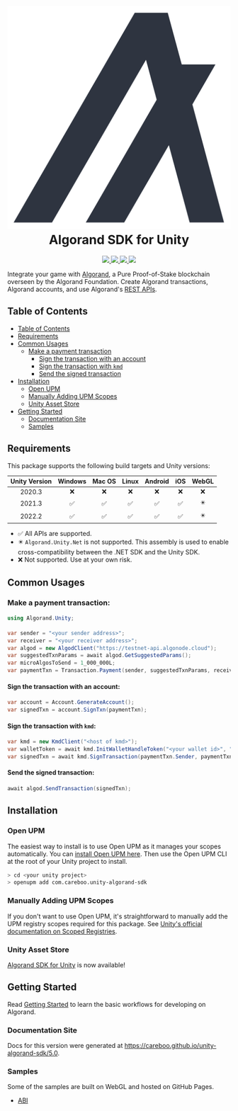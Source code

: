 <h1 id="unity-algorand-sdk" align="center">
<picture>
  <img alt="The Algorand Logo" src="docs/images/algorand_logo_mark.svg"/>
</picture>
<br/>
Algorand SDK for Unity

</h1>
<p align="center">
  <a href="LICENSE.md">
    <img src="https://img.shields.io/github/license/CareBoo/unity-algorand-sdk"/>
  </a>
  <a href="https://github.com/CareBoo/unity-algorand-sdk/actions/workflows/test.yaml">
    <img src="https://img.shields.io/github/actions/workflow/status/CareBoo/unity-algorand-sdk/test.yaml?branch=main&label=tests"/>
  </a>
  <a href="https://www.npmjs.com/package/com.careboo.unity-algorand-sdk">
    <img src="https://img.shields.io/npm/v/com.careboo.unity-algorand-sdk"/>
  </a>
  <a href="https://openupm.com/packages/com.careboo.unity-algorand-sdk/">
    <img src="https://img.shields.io/npm/v/com.careboo.unity-algorand-sdk?label=openupm&registry_uri=https://package.openupm.com"/>
  </a>
</p>

</h1>

Integrate your game with [Algorand](https://www.algorand.com/), a Pure Proof-of-Stake blockchain overseen by the Algorand Foundation.
Create Algorand transactions, Algorand accounts, and use Algorand's [REST APIs](https://developer.algorand.org/docs/rest-apis/restendpoints/).

## Table of Contents

- [Table of Contents](#table-of-contents)
- [Requirements](#requirements)
- [Common Usages](#common-usages)
  - [Make a payment transaction](#make-a-payment-transaction)
    - [Sign the transaction with an account](#sign-the-transaction-with-an-account)
    - [Sign the transaction with `kmd`](#sign-the-transaction-with-kmd)
    - [Send the signed transaction](#send-the-signed-transaction)
- [Installation](#installation)
  - [Open UPM](#open-upm)
  - [Manually Adding UPM Scopes](#manually-adding-upm-scopes)
  - [Unity Asset Store](#unity-asset-store)
- [Getting Started](#getting-started)
  - [Documentation Site](#documentation-site)
  - [Samples](#samples)

## Requirements

This package supports the following build targets and Unity versions:

| Unity Version |      Windows       |       Mac OS       |       Linux        |      Android       |        iOS         |           WebGL            |
| :-----------: | :----------------: | :----------------: | :----------------: | :----------------: | :----------------: | :------------------------: |
|    2020.3     |        :x:         |        :x:         |        :x:         |        :x:         |        :x:         |            :x:             |
|    2021.3     | :white_check_mark: | :white_check_mark: | :white_check_mark: | :white_check_mark: | :white_check_mark: | :eight_pointed_black_star: |
|    2022.2     | :white_check_mark: | :white_check_mark: | :white_check_mark: | :white_check_mark: | :white_check_mark: | :eight_pointed_black_star: |

- :white_check_mark: All APIs are supported.
- :eight_pointed_black_star: `Algorand.Unity.Net` is not supported. This assembly is used to enable cross-compatibility between the .NET SDK and the Unity SDK.
- :x: Not supported. Use at your own risk.

## Common Usages

### Make a payment transaction:

```csharp
using Algorand.Unity;

var sender = "<your sender address>";
var receiver = "<your receiver address>";
var algod = new AlgodClient("https://testnet-api.algonode.cloud");
var suggestedTxnParams = await algod.GetSuggestedParams();
var microAlgosToSend = 1_000_000L;
var paymentTxn = Transaction.Payment(sender, suggestedTxnParams, receiver, microAlgosToSend);
```

#### Sign the transaction with an account:

```csharp
var account = Account.GenerateAccount();
var signedTxn = account.SignTxn(paymentTxn);
```

#### Sign the transaction with `kmd`:

```csharp
var kmd = new KmdClient("<host of kmd>");
var walletToken = await kmd.InitWalletHandleToken("<your wallet id>", "<your wallet password>");
var signedTxn = await kmd.SignTransaction(paymentTxn.Sender, paymentTxn.ToSignatureMessage(), walletToken, "<your kmd wallet password>");
```

#### Send the signed transaction:

```csharp
await algod.SendTransaction(signedTxn);
```

## Installation

### Open UPM

The easiest way to install is to use Open UPM as it manages your scopes automatically.
You can [install Open UPM here](https://openupm.com/docs/getting-started.html).
Then use the Open UPM CLI at the root of your Unity project to install.

```sh
> cd <your unity project>
> openupm add com.careboo.unity-algorand-sdk
```

### Manually Adding UPM Scopes

If you don't want to use Open UPM, it's straightforward to manually add the UPM registry scopes
required for this package. See [Unity's official documentation on Scoped Registries](https://docs.unity3d.com/Manual/upm-scoped.html).

### Unity Asset Store

[Algorand SDK for Unity](https://u3d.as/31Er) is now available!

## Getting Started

Read [Getting Started](docs/getting_started.md) to learn the basic workflows for developing on Algorand.

### Documentation Site

Docs for this version were generated at https://careboo.github.io/unity-algorand-sdk/5.0.

### Samples

Some of the samples are built on WebGL and hosted on GitHub Pages.

- [ABI](https://careboo.github.io/unity-algorand-sdk/abi)
